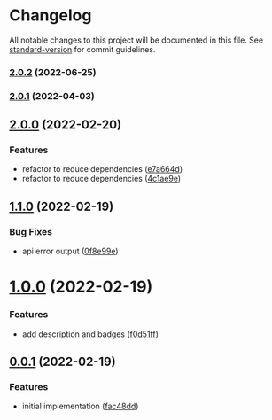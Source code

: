 # Changelog

All notable changes to this project will be documented in this file. See [standard-version](https://github.com/conventional-changelog/standard-version) for commit guidelines.

### [2.0.2](https://github.com/public-js/cc-github-releaser/compare/2.0.1...2.0.2) (2022-06-25)

### [2.0.1](https://github.com/public-js/cc-github-releaser/compare/2.0.0...2.0.1) (2022-04-03)

## [2.0.0](https://github.com/public-js/cc-github-releaser/compare/1.1.0...2.0.0) (2022-02-20)


### Features

* refactor to reduce dependencies ([e7a664d](https://github.com/public-js/cc-github-releaser/commit/e7a664de3e857b48f5f5114a034c37ff8df3fae8))
* refactor to reduce dependencies ([4c1ae9e](https://github.com/public-js/cc-github-releaser/commit/4c1ae9eb2ae13fa229747a18ad06cc67ab99b02c))

## [1.1.0](https://github.com/public-js/cc-github-releaser/compare/1.0.0...1.1.0) (2022-02-19)


### Bug Fixes

* api error output ([0f8e99e](https://github.com/public-js/cc-github-releaser/commit/0f8e99e7c9873545a72b06386a6a2f40e0f31287))

# [1.0.0](https://github.com/public-js/cc-github-releaser/compare/0.0.1...1.0.0) (2022-02-19)


### Features

* add description and badges ([f0d51ff](https://github.com/public-js/cc-github-releaser/commit/f0d51ff5c54cd1d821236132f95cbef506711852))



## [0.0.1](https://github.com/public-js/cc-github-releaser/compare/fac48dd7efb71cb56670a67cecd2cfe4ec6055fc...0.0.1) (2022-02-19)


### Features

* initial implementation ([fac48dd](https://github.com/public-js/cc-github-releaser/commit/fac48dd7efb71cb56670a67cecd2cfe4ec6055fc))
